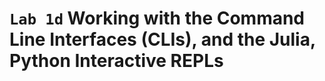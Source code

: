 # `Lab 1d` Working with the Command Line Interfaces (CLIs), and the Julia, Python Interactive REPLs
